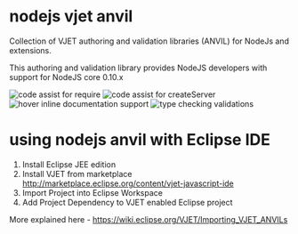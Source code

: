 nodejs vjet anvil
======

Collection of VJET authoring and validation libraries (ANVIL) for NodeJs and extensions. 

This authoring and validation library provides NodeJS developers with support for NodeJS core 0.10.x

![code assist for require](https://wiki.eclipse.org/images/a/a8/Vjet_nodejscodeassist.gif)
![code assist for createServer](https://wiki.eclipse.org/images/7/73/Vjet_nodejshttprequire.gif)
![hover inline documentation support](https://wiki.eclipse.org/images/3/3e/Vjet_nodejslisten.gif)
![type checking validations](https://wiki.eclipse.org/images/d/dc/Vjet_nodejsinvalidcall.gif)

using nodejs anvil with Eclipse IDE
==================

1. Install Eclipse JEE edition
2. Install VJET from marketplace  http://marketplace.eclipse.org/content/vjet-javascript-ide
3. Import Project into Eclipse Workspace
4. Add Project Dependency to VJET enabled Eclipse project

More explained here - https://wiki.eclipse.org/VJET/Importing_VJET_ANVILs
